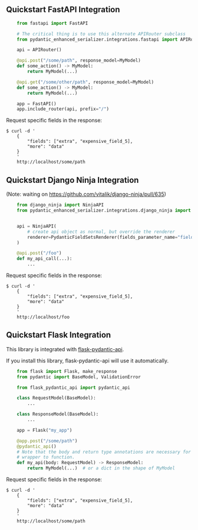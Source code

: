 
## Quickstart FastAPI Integration

```Python
    from fastapi import FastAPI

    # The critical thing is to use this alternate APIRouter subclass
    from pydantic_enhanced_serializer.integrations.fastapi import APIRouter

    api = APIRouter()

    @api.post("/some/path", response_model=MyModel)
    def some_action() -> MyModel:
        return MyModel(...)

    @api.get("/some/other/path", response_model=MyModel)
    def some_action() -> MyModel:
        return MyModel(...)

    app = FastAPI()
    app.include_router(api, prefix="/")
```

Request specific fields in the response:

```console
$ curl -d '
    {
        "fields": ["extra", "expensive_field_5],
        "more": "data"
    }
    '
    http://localhost/some/path
```


## Quickstart Django Ninja Integration

(Note: waiting on https://github.com/vitalik/django-ninja/pull/635)

```python
    from django_ninja import NinjaAPI
    from pydantic_enhanced_serializer.integrations.django_ninja import PydanticFieldSetsRenderer


    api = NinjaAPI(
        # create api object as normal, but override the renderer
        renderer=PydanticFieldSetsRenderer(fields_parameter_name="fields"),
    )

    @api.post("/foo")
    def my_api_call(...):
        ...
```

Request specific fields in the response:

```console
$ curl -d '
    {
        "fields": ["extra", "expensive_field_5],
        "more": "data"
    }
    '
    http://localhost/foo
```

## Quickstart Flask Integration

This library is integrated with [flask-pydantic-api](https://github.com/adamsussman/flask-pydantic-api).

If you install this library, flask-pydantic-api will use it automatically.

```Python
    from flask import Flask, make_response
    from pydantic import BaseModel, ValidationError

    from flask_pydantic_api import pydantic_api

    class RequestModel(BaseModel):
        ...

    class ResponseModel(BaseModel):
        ...

    app = Flask("my_app")

    @app.post("/some/path")
    @pydantic_api()
    # Note that the body and return type annotations are necessary for the @pydantic_api
    # wrapper to function.
    def my_api(body: RequestModel) -> ResponseModel:
        return MyModel(...)  # or a dict in the shape of MyModel
```

Request specific fields in the response:

```console
$ curl -d '
    {
        "fields": ["extra", "expensive_field_5],
        "more": "data"
    }
    '
    http://localhost/some/path
```
